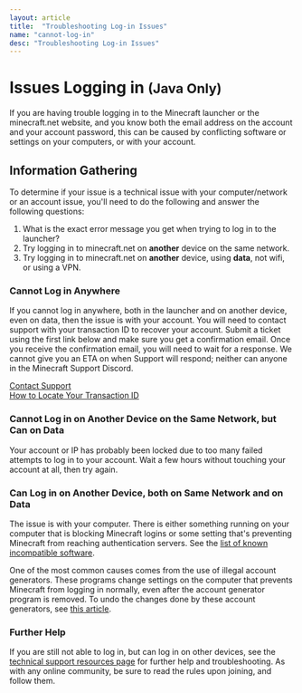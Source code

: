 ```yaml
---
layout: article
title:  "Troubleshooting Log-in Issues"
name: "cannot-log-in"
desc: "Troubleshooting Log-in Issues"
---
```


# Issues Logging in <small>(Java Only)</small>

If you are having trouble logging in to the Minecraft launcher or the minecraft.net website, and you know both the email address on the account and your account password, this can be caused by conflicting software or settings on your computers, or with your account.

## Information Gathering

To determine if your issue is a technical issue with your computer/network or an account issue, you'll need to do the following and answer the following questions:

1. What is the exact error message you get when trying to log in to the launcher?
2. Try logging in to minecraft.net on **another** device on the same network.
3. Try logging in to minecraft.net on **another** device, using **data**, not wifi, or using a VPN.

### Cannot Log in Anywhere

If you cannot log in anywhere, both in the launcher and on another device, even on data, then the issue is with your account. You will need to contact support with your transaction ID to recover your account. Submit a ticket using the first link below and make sure you get a confirmation email. Once you receive the confirmation email, you will need to wait for a response. We cannot give you an ETA on when Support will respond; neither can anyone in the Minecraft Support Discord.

[Contact Support](https://help.minecraft.net/hc/en-us/requests/new)<br>
[How to Locate Your Transaction ID](https://help.minecraft.net/hc/en-us/articles/360029977371-What-is-a-transaction-ID-)

### Cannot Log in on Another Device on the Same Network, but Can on Data

Your account or IP has probably been locked due to too many failed attempts to log in to your account. Wait a few hours without touching your account at all, then try again.

### Can Log in on Another Device, both on Same Network and on Data

The issue is with your computer. There is either something running on your computer that is blocking Minecraft logins or some setting that's preventing Minecraft from reaching authentication servers. See the [list of known incompatible software](/_help/known-incompatible-software/).

One of the most common causes comes from the use of illegal account generators. These programs change settings on the computer that prevents Minecraft from logging in normally, even after the account generator program is removed. To undo the changes done by these account generators, see [this article](/_help/hosts-file).

### Further Help

If you are still not able to log in, but can log in on other devices, see the [technical support resources page](/_help/technical-support-resources/) for further help and troubleshooting. As with any online community, be sure to read the rules upon joining, and follow them.
